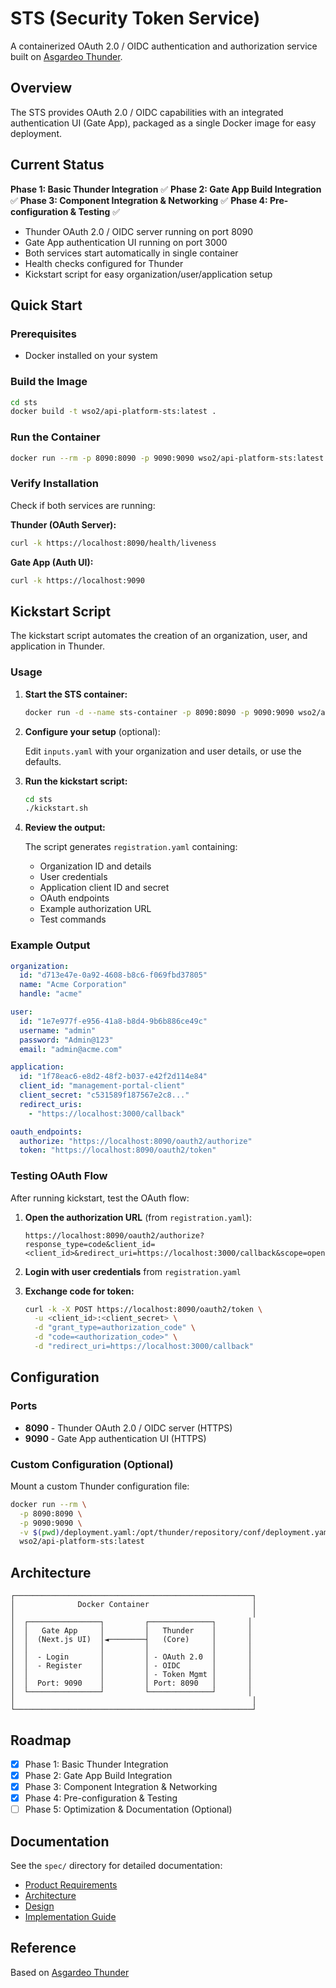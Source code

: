 # STS (Security Token Service)

A containerized OAuth 2.0 / OIDC authentication and authorization service built on [Asgardeo Thunder](https://github.com/asgardeo/thunder).

## Overview

The STS provides OAuth 2.0 / OIDC capabilities with an integrated authentication UI (Gate App), packaged as a single Docker image for easy deployment.

## Current Status

**Phase 1: Basic Thunder Integration** ✅
**Phase 2: Gate App Build Integration** ✅
**Phase 3: Component Integration & Networking** ✅
**Phase 4: Pre-configuration & Testing** ✅

- Thunder OAuth 2.0 / OIDC server running on port 8090
- Gate App authentication UI running on port 3000
- Both services start automatically in single container
- Health checks configured for Thunder
- Kickstart script for easy organization/user/application setup

## Quick Start

### Prerequisites

- Docker installed on your system

### Build the Image

```bash
cd sts
docker build -t wso2/api-platform-sts:latest .
```

### Run the Container

```bash
docker run --rm -p 8090:8090 -p 9090:9090 wso2/api-platform-sts:latest
```

### Verify Installation

Check if both services are running:

**Thunder (OAuth Server):**
```bash
curl -k https://localhost:8090/health/liveness
```

**Gate App (Auth UI):**
```bash
curl -k https://localhost:9090
```

## Kickstart Script

The kickstart script automates the creation of an organization, user, and application in Thunder.

### Usage

1. **Start the STS container:**
   ```bash
   docker run -d --name sts-container -p 8090:8090 -p 9090:9090 wso2/api-platform-sts:latest
   ```

2. **Configure your setup** (optional):

   Edit `inputs.yaml` with your organization and user details, or use the defaults.

3. **Run the kickstart script:**
   ```bash
   cd sts
   ./kickstart.sh
   ```

4. **Review the output:**

   The script generates `registration.yaml` containing:
   - Organization ID and details
   - User credentials
   - Application client ID and secret
   - OAuth endpoints
   - Example authorization URL
   - Test commands

### Example Output

```yaml
organization:
  id: "d713e47e-0a92-4608-b8c6-f069fbd37805"
  name: "Acme Corporation"
  handle: "acme"

user:
  id: "1e7e977f-e956-41a8-b8d4-9b6b886ce49c"
  username: "admin"
  password: "Admin@123"
  email: "admin@acme.com"

application:
  id: "1f78eac6-e8d2-48f2-b037-e42f2d114e84"
  client_id: "management-portal-client"
  client_secret: "c531589f187567e2c8..."
  redirect_uris:
    - "https://localhost:3000/callback"

oauth_endpoints:
  authorize: "https://localhost:8090/oauth2/authorize"
  token: "https://localhost:8090/oauth2/token"
```

### Testing OAuth Flow

After running kickstart, test the OAuth flow:

1. **Open the authorization URL** (from `registration.yaml`):
   ```
   https://localhost:8090/oauth2/authorize?response_type=code&client_id=<client_id>&redirect_uri=https://localhost:3000/callback&scope=openid&state=random_state_123
   ```

2. **Login with user credentials** from `registration.yaml`

3. **Exchange code for token:**
   ```bash
   curl -k -X POST https://localhost:8090/oauth2/token \
     -u <client_id>:<client_secret> \
     -d "grant_type=authorization_code" \
     -d "code=<authorization_code>" \
     -d "redirect_uri=https://localhost:3000/callback"
   ```

## Configuration

### Ports

- **8090** - Thunder OAuth 2.0 / OIDC server (HTTPS)
- **9090** - Gate App authentication UI (HTTPS)

### Custom Configuration (Optional)

Mount a custom Thunder configuration file:

```bash
docker run --rm \
  -p 8090:8090 \
  -p 9090:9090 \
  -v $(pwd)/deployment.yaml:/opt/thunder/repository/conf/deployment.yaml \
  wso2/api-platform-sts:latest
```

## Architecture

```
┌─────────────────────────────────────────────────────┐
│              Docker Container                       │
│                                                     │
│  ┌────────────────┐         ┌──────────────┐       │
│  │   Gate App     │         │   Thunder    │       │
│  │  (Next.js UI)  │◄────────┤   (Core)     │       │
│  │                │         │              │       │
│  │  - Login       │         │ - OAuth 2.0  │       │
│  │  - Register    │         │ - OIDC       │       │
│  │                │         │ - Token Mgmt │       │
│  │  Port: 9090    │         │ Port: 8090   │       │
│  └────────────────┘         └──────────────┘       │
│                                                     │
└─────────────────────────────────────────────────────┘
```

## Roadmap

- [x] Phase 1: Basic Thunder Integration
- [x] Phase 2: Gate App Build Integration
- [x] Phase 3: Component Integration & Networking
- [x] Phase 4: Pre-configuration & Testing
- [ ] Phase 5: Optimization & Documentation (Optional)

## Documentation

See the `spec/` directory for detailed documentation:

- [Product Requirements](spec/product/prd.md)
- [Architecture](spec/architecture/architecture.md)
- [Design](spec/design/design.md)
- [Implementation Guide](spec/impl/impl.md)

## Reference

Based on [Asgardeo Thunder](https://github.com/asgardeo/thunder)
